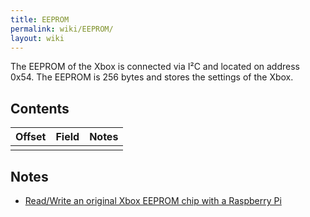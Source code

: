 ```yaml
---
title: EEPROM
permalink: wiki/EEPROM/
layout: wiki
---
```


The EEPROM of the Xbox is connected via I²C and located on address 0x54.
The EEPROM is 256 bytes and stores the settings of the Xbox.

Contents
--------

| Offset | Field | Notes |
|--------|-------|-------|
||

Notes
-----

-   [Read/Write an original Xbox EEPROM chip with a Raspberry
    Pi](https://github.com/grimdoomer/PiPROM)

